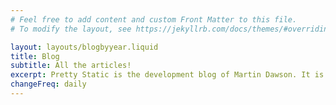 ```yaml
---
# Feel free to add content and custom Front Matter to this file.
# To modify the layout, see https://jekyllrb.com/docs/themes/#overriding-theme-defaults

layout: layouts/blogbyyear.liquid
title: Blog
subtitle: All the articles!
excerpt: Pretty Static is the development blog of Martin Dawson. It is mostly about making websites and coding in python!
changeFreq: daily
---
```

